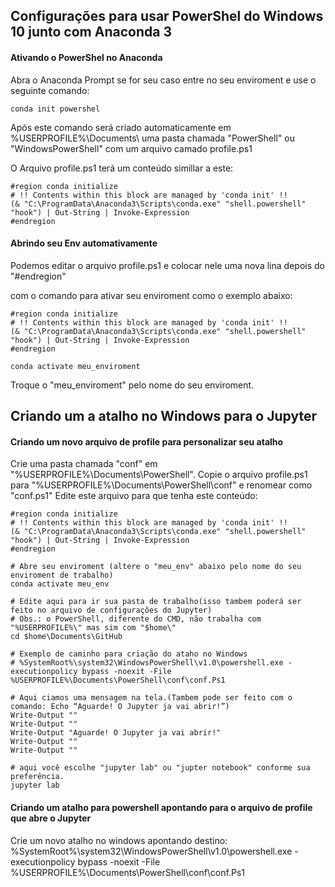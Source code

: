 ## Configurações para usar PowerShel do Windows 10 junto com Anaconda 3

#### Ativando o PowerShel no Anaconda

Abra o Anaconda Prompt se for seu caso entre no seu enviroment e use o seguinte comando:

```
conda init powershel
```


Após este comando será criado automaticamente em %USERPROFILE%\Documents\ uma pasta chamada "PowerShell" ou "WindowsPowerShell"  com um arquivo camado profile.ps1

O Arquivo profile.ps1 terá um conteúdo simillar a este:

```
#region conda initialize
# !! Contents within this block are managed by 'conda init' !!
(& "C:\ProgramData\Anaconda3\Scripts\conda.exe" "shell.powershell" "hook") | Out-String | Invoke-Expression
#endregion
```

#### Abrindo seu Env automativamente 

Podemos editar o arquivo profile.ps1 e colocar nele uma nova lina depois do "#endregion"

com o comando para ativar seu enviroment como o exemplo abaixo:

```
#region conda initialize
# !! Contents within this block are managed by 'conda init' !!
(& "C:\ProgramData\Anaconda3\Scripts\conda.exe" "shell.powershell" "hook") | Out-String | Invoke-Expression
#endregion

conda activate meu_enviroment
```

Troque o "meu_enviroment" pelo nome do seu enviroment.

## Criando um a atalho no Windows para o Jupyter

#### Criando um novo arquivo de profile para personalizar seu atalho
Crie uma pasta chamada "conf" em "%USERPROFILE%\Documents\PowerShell\".
Copie o arquivo profile.ps1 para "%USERPROFILE%\Documents\PowerShell\conf\" e renomear como "conf.ps1"
Edite este arquivo para que tenha este conteúdo:


```
#region conda initialize
# !! Contents within this block are managed by 'conda init' !!
(& "C:\ProgramData\Anaconda3\Scripts\conda.exe" "shell.powershell" "hook") | Out-String | Invoke-Expression
#endregion

# Abre seu enviroment (altere o "meu_env" abaixo pelo nome do seu enviroment de trabalho)
conda activate meu_env

# Edite aqui para ir sua pasta de trabalho(isso tambem poderá ser feito no arquivo de configurações do Jupyter)
# Obs.: o PowerShell, diferente do CMD, não trabalha com "%USERPROFILE%\" mas sim com "$home\"
cd $home\Documents\GitHub

# Exemplo de caminho para criação do ataho no Windows
# %SystemRoot%\system32\WindowsPowerShell\v1.0\powershell.exe -executionpolicy bypass -noexit -File %USERPROFILE%\Documents\PowerShell\conf\conf.Ps1

# Aqui ciamos uma mensagem na tela.(Tambem pode ser feito com o comando: Echo “Aguarde! O Jupyter ja vai abrir!”)
Write-Output ""
Write-Output ""
Write-Output "Aguarde! O Jupyter ja vai abrir!"
Write-Output ""
Write-Output ""

# aqui você escolhe "jupyter lab" ou "jupter notebook" conforme sua preferência.
jupyter lab
```





#### Criando um atalho para powershell apontando para o arquivo de profile que abre o Jupyter

Crie um novo atalho no windows apontando destino: 
%SystemRoot%\system32\WindowsPowerShell\v1.0\powershell.exe -executionpolicy bypass -noexit -File %USERPROFILE%\Documents\PowerShell\conf\conf.Ps1





